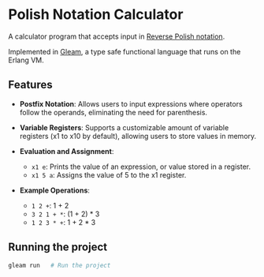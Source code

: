 # Polish Notation Calculator

A calculator program that accepts input in [Reverse Polish notation](https://en.wikipedia.org/wiki/Reverse_Polish_notation).

Implemented in [Gleam](https://gleam.run/), a type safe functional language that runs on the Erlang VM.

## Features

- **Postfix Notation**: Allows users to input expressions where operators follow the operands, eliminating the need for parenthesis.

- **Variable Registers**: Supports a customizable amount of variable registers (x1 to x10 by default), allowing users to store values in memory.

- **Evaluation and Assignment**:
  - `x1 e`: Prints the value of an expression, or value stored in a register.
  - `x1 5 a`: Assigns the value of 5 to the x1 register.
- **Example Operations**:
  - `1 2 +`: 1 + 2
  - `3 2 1 + *`: (1 + 2) * 3 
  - `1 2 3 * +`: 1 + 2 * 3 

## Running the project

```sh
gleam run   # Run the project
```
